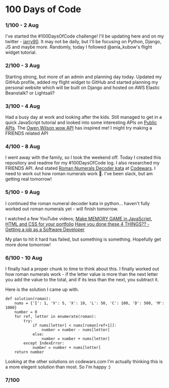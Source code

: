 # 100 Days of Code #

### 1/100 - 2 Aug ###

I've started the #100DaysOfCode challenge! I'll be updating here and on my twitter - [jarry90](https://twitter.com/Jared_Cavalli). It may not be daily, but I'll be focusing on Python, Django, JS and maybe more. Randomly, today I followed @ania_kubow's flight widget tutorial.

### 2/100 - 3 Aug ###

Starting strong, but more of an admin and planning day today. Updated my GitHub profile, added my flight widget to GitHub and started planning my personal website which will be built on Django and hosted on AWS Elastic Beanstalk? or Lightsail?

### 3/100 - 4 Aug ###

Had a busy day at work and looking after the kids. Still managed to get in a quick JavaScript tutorial and looked into some interesting APIs on [Public APIs](http://publicapis.dev). The [Owen Wilson wow API](https://owen-wilson-wow-api.herokuapp.com/) has inspired me! I might try making a FRIENDS related API

### 4/100 - 8 Aug ###

I went away with the family, so I took the weekend off. Today I created this repository and readme for my #100DaysOfCode log. I also researched my FRIENDS API. And stated [Roman Numerals Decoder kata](https://www.codewars.com/kata/51b6249c4612257ac0000005) at [Codewars](https://www.codewars.com/). I need to work out how roman numerals work 🤔. I've been slack, but am getting real tomorrow!

### 5/100 - 9 Aug ###

I continued the roman numeral decoder kata in python... haven't fully worked out roman numerals yet - will finish tomorrow.

I watched a few YouTube videos;
[Make MEMORY GAME in JavaScript, HTML and CSS for your portfolio](https://www.youtube.com/watch?v=W1GKhapHBB4)
[Have you done these 4 THINGS?? - Getting a job as a Software Developer](https://www.youtube.com/watch?v=JxUDdUU6N6k)

My plan to hit it hard has failed, but something is something. Hopefully get more done tomorrow!

### 6/100 - 10 Aug ###

I finally had a proper chunk to time to think about this. I finally worked out how roman numerals work - if the letter value is more than the next letter you add the value to the total, and if its less than the next, you subtract it.

Here is the solution I came up with.

```
def solution(roman):
    nums = {'I': 1, 'V': 5, 'X': 10, 'L': 50, 'C': 100, 'D': 500, 'M': 1000}
    number = 0
    for ref, letter in enumerate(roman):
        try:
            if nums[letter] < nums[roman[ref+1]]:
                number = number - nums[letter]
            else:
                number = number + nums[letter]
        except IndexError:
            number = number + nums[letter]
    return number
```

Looking at the other solutions on codewars.com I'm actually thinking this is a more elegent solution than most. So I'm happy :)

### 7/100 ###
